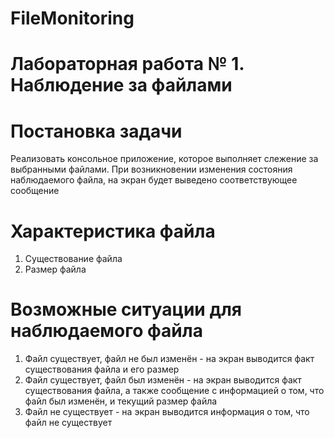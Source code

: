# FileMonitoring
# Лабораторная работа № 1. Наблюдение за файлами
# Постановка задачи
Реализовать консольное приложение, которое выполняет слежение за выбранными файлами. При возникновении изменения состояния наблюдаемого файла, на экран будет выведено соответствующее сообщение
# Характеристика файла
1. Существование файла
2. Размер файла
# Возможные ситуации для наблюдаемого файла
1. Файл существует, файл не был изменён - на экран выводится факт существования файла и его размер
2. Файл существует, файл был изменён - на экран выводится факт существования файла, а также сообщение с информацией о том, что файл был изменён, и текущий размер файла
3. Файл не существует - на экран выводится информация о том, что файл не существует
